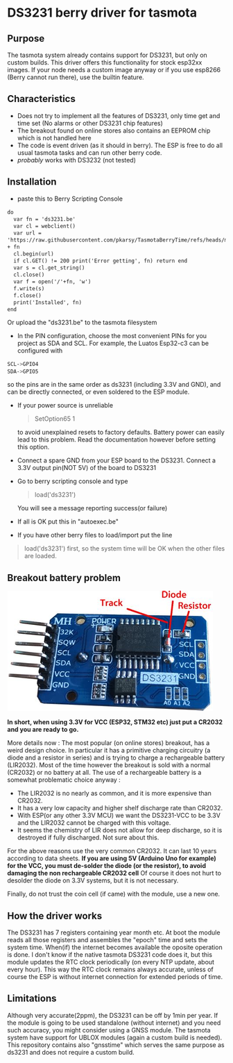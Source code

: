 # DS3231 berry driver for tasmota

## Purpose

The tasmota system already contains support for DS3231, but only on custom builds. This driver offers this functionality for stock esp32xx images. If your node needs a custom image anyway or if you
use esp8266 (Berry cannot run there), use the builtin feature.

## Characteristics

- Does not try to implement all the features of DS3231, only time get and time set (No alarms or other DS3231 chip features)
- The breakout found on online stores also contains an EEPROM chip which is not handled here
- The code is event driven (as it should in berry). The ESP is free to do all usual tasmota tasks and can run other berry code.
- *probably* works with DS3232 (not tested)

## Installation
- paste this to Berry Scripting Console
```berry
do
  var fn = 'ds3231.be'
  var cl = webclient()
  var url = 'https://raw.githubusercontent.com/pkarsy/TasmotaBerryTime/refs/heads/main/ds3231/' + fn
  cl.begin(url)
  if cl.GET() != 200 print('Error getting', fn) return end
  var s = cl.get_string()
  cl.close()
  var f = open('/'+fn, 'w')
  f.write(s)
  f.close()
  print('Installed', fn)
end
```
Or upload the "ds3231.be" to the tasmota filesystem
- In the PIN configuration, choose the most convenient PINs for you project as SDA and SCL. For example, the Luatos Esp32-c3 can be configured with 

```sh
SCL->GPIO4
SDA->GPIO5
```

so the pins are in the same order as ds3231 (including 3.3V and GND), and can be directly connected, or even soldered to the ESP module.

- If your power source is unreliable

    > SetOption65 1

    to avoid unexplained resets to factory defaults. Battery power can easily lead to this problem. Read the documentation however before setting this option.

- Connect a spare GND from your ESP board to the DS3231. Connect a 3.3V output pin(NOT 5V)
 of the board to DS3231
- Go to berry scripting console and type

    > load('ds3231')

    You will see a message reporting success(or failure)
- If all is OK put this in "autoexec.be"
- If you have other berry files to load/import put the line
> load('ds3231')
first, so the system time will be OK when the other files are loaded.

## Breakout battery problem

![DS3231 breakout](ds3231.jpg)

**In short, when using 3.3V for VCC (ESP32, STM32 etc) just put a CR2032 and you are ready to go.**

More details now :
The most popular (on online stores) breakout, has a weird design choice. In particular it has a primitive charging circuitry (a diode and a resistor in series) and is trying to charge a rechargeable battery (LIR2032). Most of the time however the breakout is sold with a normal (CR2032) or no battery at all. The use of a rechargeable battery is a somewhat problematic choice anyway :

- The LIR2032 is no nearly as common, and it is more expensive than CR2032.
- It has a very low capacity and higher shelf discharge rate than CR2032.
- With ESP(or any other 3.3V MCU) we want the DS3231-VCC to be 3.3V and the LIR2032 cannot be charged with this voltage.
- It seems the chemistry of LIR does not allow for deep discharge, so it is destroyed if fully discharged. Not sure about this.

For the above reasons use the very common CR2032. It can last 10 years according to data sheets.
**If you are using 5V (Arduino Uno for example) for the VCC, you must de-solder the diode (or the resistor), to avoid damaging the non rechargeable CR2032 cell**
Of course it does not hurt to desolder the diode on 3.3V systems, but it is not necessary.

Finally, do not trust the coin cell (if came) with the module, use a new one.

## How the driver works

The DS3231 has 7 registers containing year month etc. At boot the module reads all those registers and assembles the "epoch" time and sets the system time. When(if) the internet becomes available the oposite operation is done.
I don't know if the native tasmota DS3231 code does it, but this module updates the RTC clock periodically (on every NTP update, about every hour). This way the RTC clock remains always accurate, unless of course the ESP is without internet connection for extended periods of time.

## Limitations

Although very accurate(2ppm), the DS3231 can be off by 1min per year. If the module is going to be used standalone (without internet) and you need such accuracy, you might consider using a GNSS module. The tasmota system have support for UBLOX modules (again a custom build is needed). This repository contains also "gnsstime" which serves the same purpose as ds3231 and does not require a custom build.
